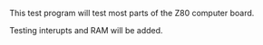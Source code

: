 This test program will test most parts of the Z80 computer board.

Testing interupts and RAM will be added.
